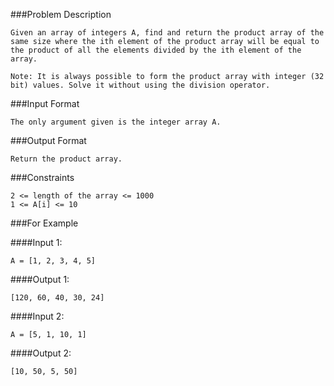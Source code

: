 ###Problem Description
```
Given an array of integers A, find and return the product array of the same size where the ith element of the product array will be equal to the product of all the elements divided by the ith element of the array.

Note: It is always possible to form the product array with integer (32 bit) values. Solve it without using the division operator.
```

###Input Format

```
The only argument given is the integer array A.
```
###Output Format

```
Return the product array.
```
###Constraints

```
2 <= length of the array <= 1000
1 <= A[i] <= 10
```
###For Example

####Input 1:
```
A = [1, 2, 3, 4, 5]
```
####Output 1:
```
[120, 60, 40, 30, 24]
```

####Input 2:
```
A = [5, 1, 10, 1]
```
####Output 2:
```
[10, 50, 5, 50]
```
